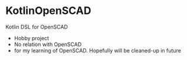# KotlinOpenSCAD
Kotlin DSL for OpenSCAD

- Hobby project
- No relation with OpenSCAD
- for my learning of OpenSCAD. Hopefully will be cleaned-up in future